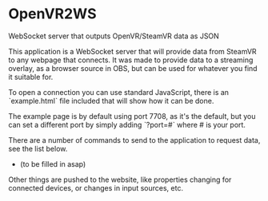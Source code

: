 # OpenVR2WS
WebSocket server that outputs OpenVR/SteamVR data as JSON

This application is a WebSocket server that will provide data from SteamVR to any webpage that connects.
It was made to provide data to a streaming overlay, as a browser source in OBS, but can be used for whatever you find it suitable for.

To open a connection you can use standard JavaScript, there is an ˋexample.htmlˋ file included that will show how it can be done.

The example page is by default using port 7708, as it's the default, but you can set a different port by simply adding ˋ?port=#ˋ where # is your port.

There are a number of commands to send to the application to request data, see the list below.

* (to be filled in asap)

Other things are pushed to the website, like properties changing for connected devices, or changes in input sources, etc.

